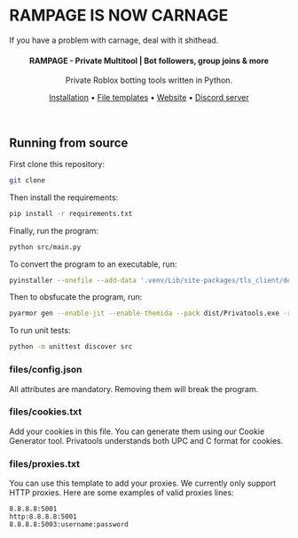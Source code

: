 # RAMPAGE IS NOW CARNAGE
If you have a problem with carnage, deal with it shithead.

<h4 align="center">RAMPAGE - Private Multitool | Bot followers, group joins & more </h4>
<p align="center">
	Private Roblox botting tools written in Python.
</p>

<p align="center">
	<a href="#installation">Installation</a> •
	<a href="#file-templates">File templates</a> •
  <a href="https://3rr0r.lol">Website</a> •
	<a href="https://discord.gg/sV359yYZHY">Discord server</a>
</p>
<br/>

## Running from source

First clone this repository:

```bash
git clone
```

Then install the requirements:

```bash
pip install -r requirements.txt
```

Finally, run the program:

```bash
python src/main.py
```

To convert the program to an executable, run:

```bash
pyinstaller --onefile --add-data '.venv/Lib/site-packages/tls_client/dependencies/tls-client-64.dll;tls_client/dependencies' --icon=icon.ico --name=Privatools src/main.py
```

Then to obsfucate the program, run:

```bash
pyarmor gen --enable-jit --enable-themida --pack dist/Privatools.exe -r src/main.py
```

To run unit tests:

```bash
python -m unittest discover src
```

### files/config.json

All attributes are mandatory. Removing them will break the program.

### files/cookies.txt

Add your cookies in this file. You can generate them using our Cookie Generator tool.
Privatools understands both UPC and C format for cookies.

### files/proxies.txt

You can use this template to add your proxies. We currently only support HTTP proxies.
Here are some examples of valid proxies lines:

```
8.8.8.8:5001
http:8.8.8.8:5001
8.8.8.8:5003:username:password
```
